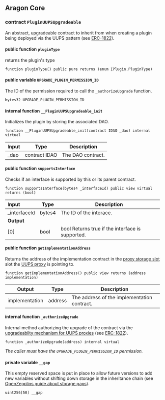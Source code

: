 ## Aragon Core

###  contract `PluginUUPSUpgradeable`

An abstract, upgradeable contract to inherit from when creating a plugin being deployed via the UUPS pattern (see [ERC-1822](https://eips.ethereum.org/EIPS/eip-1822)).

#### public function `pluginType`

returns the plugin's type

```solidity
function pluginType() public pure returns (enum IPlugin.PluginType) 
```

#### public variable `UPGRADE_PLUGIN_PERMISSION_ID`

The ID of the permission required to call the `_authorizeUpgrade` function.

```solidity
bytes32 UPGRADE_PLUGIN_PERMISSION_ID 
```

#### internal function `__PluginUUPSUpgradeable_init`

Initializes the plugin by storing the associated DAO.

```solidity
function __PluginUUPSUpgradeable_init(contract IDAO _dao) internal virtual 
```

| Input | Type | Description |
|:----- | ---- | ----------- |
| _dao | contract IDAO | The DAO contract. |

#### public function `supportsInterface`

Checks if an interface is supported by this or its parent contract.

```solidity
function supportsInterface(bytes4 _interfaceId) public view virtual returns (bool) 
```

| Input | Type | Description |
|:----- | ---- | ----------- |
| _interfaceId | bytes4 | The ID of the interace. |
| **Output** | |
| [0] | bool | bool Returns true if the interface is supported. |

#### public function `getImplementationAddress`

Returns the address of the implementation contract in the [proxy storage slot](https://eips.ethereum.org/EIPS/eip-1967) slot the [UUPS proxy](https://eips.ethereum.org/EIPS/eip-1822) is pointing to.

```solidity
function getImplementationAddress() public view returns (address implementation) 
```

| Output | Type | Description |
| ------ | ---- | ----------- |
| implementation | address | The address of the implementation contract. |

#### internal function `_authorizeUpgrade`

Internal method authorizing the upgrade of the contract via the [upgradeabilty mechanism for UUPS proxies](https://docs.openzeppelin.com/contracts/4.x/api/proxy#UUPSUpgradeable) (see [ERC-1822](https://eips.ethereum.org/EIPS/eip-1822)).

```solidity
function _authorizeUpgrade(address) internal virtual 
```

*The caller must have the `UPGRADE_PLUGIN_PERMISSION_ID` permission.*

#### private variable `__gap`

This empty reserved space is put in place to allow future versions to add new variables without shifting down storage in the inheritance chain (see [OpenZepplins guide about storage gaps](https://docs.openzeppelin.com/contracts/4.x/upgradeable#storage_gaps)).

```solidity
uint256[50] __gap 
```

